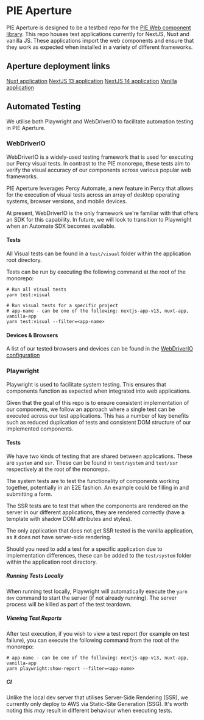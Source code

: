 # PIE Aperture

PIE Aperture is designed to be a testbed repo for the [PIE Web component library](https://github.com/justeattakeaway/pie). This repo houses test applications currently for NextJS, Nuxt and vanilla JS. These applications import the web components and ensure that they work as expected when installed in a variety of different frameworks.

## Aperture deployment links
[Nuxt application](https://aperture-nuxt.pie.design/)
[NextJS 13 application](https://aperture-nextjs-v13.pie.design/)
[NextJS 14 application](https://aperture-nextjs-v14.pie.design/)
[Vanilla application](https://aperture-vanilla.pie.design/)


## Automated Testing
We utilise both Playwright and WebDriverIO to facilitate automation testing in PIE Aperture.

### WebDriverIO
WebDriverIO is a widely-used testing framework that is used for executing our Percy visual tests. In contrast to the PIE monorepo, these tests aim to verify the visual accuracy of our components across various popular web frameworks.

PIE Aperture leverages Percy Automate, a new feature in Percy that allows for the execution of visual tests across an array of desktop operating systems, browser versions, and mobile devices.

At present, WebDriverIO is the only framework we're familiar with that offers an SDK for this capability. In future, we will look to transition to Playwright when an Automate SDK becomes available.

#### Tests
All Visual tests can be found in a `test/visual` folder within the application root directory.

Tests can be run by executing the following command at the root of the monorepo:

```
# Run all visual tests
yarn test:visual

# Run visual tests for a specific project
# app-name - can be one of the following: nextjs-app-v13, nuxt-app, vanilla-app
yarn test:visual --filter=<app-name>
```

#### Devices & Browsers
A list of our tested browsers and devices can be found in the [WebDriverIO configuration](https://github.com/justeattakeaway/pie-aperture/blob/main/wdio.conf.js#L3-L15)


### Playwright
Playwright is used to facilitate system testing. This ensures that components function as expected when integrated into web applications.

Given that the goal of this repo is to ensure consistent implementation of our components, we follow an approach where a single test can be executed across our test applications. This has a number of key benefits such as reduced duplication of tests and consistent DOM structure of our implemented components.

#### Tests
We have two kinds of testing that are shared between applications. These are `system` and `ssr`. These can be found in `test/system` and `test/ssr` respectively at the root of the monorepo..

The system tests are to test the functionality of components working together, potentially in an E2E fashion. An example could be filling in and submitting a form.

The SSR tests are to test that when the components are rendered on the server in our different applications, they are rendered correctly (have a template with shadow DOM attributes and styles).

The only application that does not get SSR tested is the vanilla application, as it does not have server-side rendering.

Should you need to add a test for a specific application due to implementation differences, these can be added to the `test/system` folder within the application root directory.

##### Running Tests Locally
When running test locally, Playwright will automatically execute the `yarn dev` command to start the server (if not already running). The server process will be killed as part of the test teardown.

##### Viewing Test Reports
After test execution, if you wish to view a test report (for example on test failure), you can execute the following command from the root of the monorepo:

```
# app-name - can be one of the following: nextjs-app-v13, nuxt-app, vanilla-app
yarn playwright:show-report --filter=<app-name>
```

##### CI
Unlike the local dev server that utilises Server-Side Rendering (SSR), we currently only deploy to AWS via Static-Site Generation (SSG). It's worth noting this _may_ result in different behaviour when executing tests.